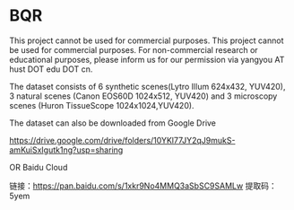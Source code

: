 # BQR
This project cannot be used for commercial purposes. This project cannot be used for commercial purposes. For non-commercial research or educational purposes, please inform us for our permission via yangyou AT hust DOT edu DOT cn.

The dataset consists of 6 synthetic scenes(Lytro Illum 624x432, YUV420), 3 natural scenes (Canon EOS60D 1024x512, YUV420) and 3 microscopy scenes (Huron TissueScope 1024x1024,YUV420). 

The dataset can also be downloaded from Google Drive

https://drive.google.com/drive/folders/10YKl77JY2qJ9mukS-amKuiSxIgutk1ng?usp=sharing

OR Baidu Cloud

链接：https://pan.baidu.com/s/1xkr9No4MMQ3aSbSC9SAMLw 提取码：5yem



